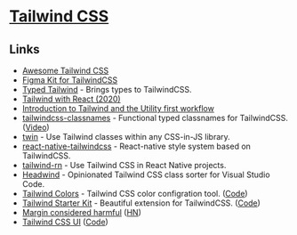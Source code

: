 # [Tailwind CSS](https://tailwindcss.com/)

## Links

- [Awesome Tailwind CSS](https://github.com/aniftyco/awesome-tailwindcss#readme)
- [Figma Kit for TailwindCSS](https://github.com/impulse/tailwindcss-figma-kit)
- [Typed Tailwind](https://github.com/dvkndn/typed-tailwind) - Brings types to TailwindCSS.
- [Tailwind with React (2020)](http://ryanlanciaux.com/blog/2020/01/02/tailwind-with-react/)
- [Introduction to Tailwind and the Utility first workflow](https://egghead.io/playlists/introduction-to-tailwind-and-the-utility-first-workflow-0b697b10)
- [tailwindcss-classnames](https://github.com/christianalfoni/tailwindcss-classnames) - Functional typed classnames for TailwindCSS. ([Video](https://www.youtube.com/watch?v=U972QdOrc9c))
- [twin](https://github.com/ben-rogerson/twin.macro) - Use Tailwind classes within any CSS-in-JS library.
- [react-native-tailwindcss](https://github.com/TVke/react-native-tailwindcss) - React-native style system based on TailwindCSS.
- [tailwind-rn](https://github.com/vadimdemedes/tailwind-rn) - Use Tailwind CSS in React Native projects.
- [Headwind](https://github.com/heybourn/headwind) - Opinionated Tailwind CSS class sorter for Visual Studio Code.
- [Tailwind Colors](https://tailwind-colors.meidev.co) - Tailwind CSS color configration tool. ([Code](https://github.com/ameistad/tailwind-colors))
- [Tailwind Starter Kit](https://www.creative-tim.com/learning-lab/tailwind-starter-kit#/presentation) - Beautiful extension for TailwindCSS. ([Code](https://github.com/creativetimofficial/tailwind-starter-kit))
- [Margin considered harmful](https://mxstbr.com/thoughts/margin) ([HN](https://news.ycombinator.com/item?id=22676442))
- [Tailwind CSS UI](https://www.figma.com/community/file/768809027799962739) ([Code](https://github.com/impulse/tailwindcss-figma-kit))
